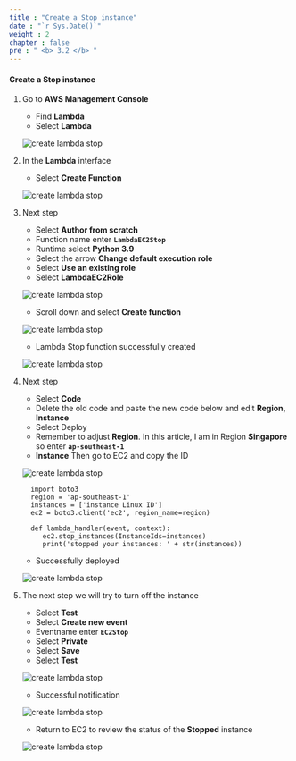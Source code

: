 ```yaml
---
title : "Create a Stop instance"
date : "`r Sys.Date()`"
weight : 2
chapter : false
pre : " <b> 3.2 </b> "
---
```


#### Create a Stop instance

1. Go to **AWS Management Console**

   - Find **Lambda**
   - Select **Lambda**

   ![create lambda stop](/images/4-CreateLambda/1LambdaStop/0001.png?width=90pc)

2. In the **Lambda** interface

   - Select **Create Function**
  
   ![create lambda stop](/images/4-CreateLambda/1LambdaStop/0002.png?width=90pc)

3. Next step

   - Select **Author from scratch**
   - Function name enter **```LambdaEC2Stop```**
   - Runtime select **Python 3.9**
   - Select the arrow **Change default execution role**
   - Select **Use an existing role**
   - Select **LambdaEC2Role**

   ![create lambda stop](/images/4-CreateLambda/1LambdaStop/0003.png?width=90pc)

   - Scroll down and select **Create function**

   ![create lambda stop](/images/4-CreateLambda/1LambdaStop/0004.png?width=90pc)

   - Lambda Stop function successfully created

   ![create lambda stop](/images/4-CreateLambda/1LambdaStop/0005.png?width=90pc)

4. Next step

   - Select **Code**
   - Delete the old code and paste the new code below and edit **Region, Instance**
   - Select Deploy
   - Remember to adjust **Region**. In this article, I am in Region **Singapore** so enter **```ap-southeast-1```**
   - **Instance** Then go to EC2 and copy the ID

   ![create lambda stop](/images/4-CreateLambda/1LambdaStop/0006.png?width=90pc)

         import boto3
         region = 'ap-southeast-1'
         instances = ['instance Linux ID']
         ec2 = boto3.client('ec2', region_name=region)

         def lambda_handler(event, context):
            ec2.stop_instances(InstanceIds=instances)
            print('stopped your instances: ' + str(instances))
   
   - Successfully deployed

   ![create lambda stop](/images/4-CreateLambda/1LambdaStop/0007.png?width=90pc)

5. The next step we will try to turn off the instance

   - Select **Test**
   - Select **Create new event**
   - Eventname enter **```EC2Stop```**
   - Select **Private**
   - Select **Save**
   - Select **Test**

   ![create lambda stop](/images/4-CreateLambda/1LambdaStop/0008.png?width=90pc)

   - Successful notification

   ![create lambda stop](/images/4-CreateLambda/1LambdaStop/0009.png?width=90pc)

   - Return to EC2 to review the status of the **Stopped** instance

   ![create lambda stop](/images/4-CreateLambda/1LambdaStop/0010.png?width=90pc)
